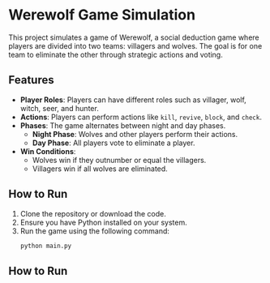 # Werewolf Game Simulation

This project simulates a game of Werewolf, a social deduction game where players are divided into two teams: villagers and wolves. The goal is for one team to eliminate the other through strategic actions and voting.

## Features

- **Player Roles**: Players can have different roles such as villager, wolf, witch, seer, and hunter.
- **Actions**: Players can perform actions like `kill`, `revive`, `block`, and `check`.
- **Phases**: The game alternates between night and day phases.
  - **Night Phase**: Wolves and other players perform their actions.
  - **Day Phase**: All players vote to eliminate a player.
- **Win Conditions**:
  - Wolves win if they outnumber or equal the villagers.
  - Villagers win if all wolves are eliminated.

## How to Run

1. Clone the repository or download the code.
2. Ensure you have Python installed on your system.
3. Run the game using the following command:
   ```bash
   python main.py

## How to Run
